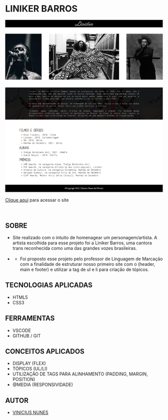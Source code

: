 # **LINIKER BARROS**

![](./img/screenshot.png)

[Clique aqui](https://viniciusnunes137.github.io/atividade01/) para acessar o site

<br>

## **SOBRE**
- Site realizado com o intuito de homenagear um personagem/artista. A artista escolhida para esse projeto foi a Liniker Barros, uma cantora trans reconhecida como uma das grandes vozes brasileiras.
  <br><br>
- - Foi proposto esse projeto pelo professor de Linguagem de Marcação com a finalidade de estruturar nosso primeiro site com o (header, main e footer) e utilizar a tag de ul e li para criação de tópicos.

## **TECNOLOGIAS APLICADAS**
- HTML5
- CSS3

## **FERRAMENTAS**
- VSCODE
- GITHUB / GIT

## **CONCEITOS APLICADOS**
- DISPLAY (FLEX)
- TÓPICOS (UL/LI)
- UTILIZAÇÃO DE TAGS PARA ALINHAMENTO (PADDING, MARGIN, POSITION)
- @MEDIA (RESPONSIVIDADE)

## **AUTOR**



- [VINICIUS NUNES](https://github.com/VINICIUSNUNES137)
